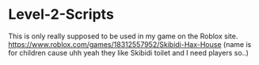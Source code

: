 # Level-2-Scripts
This is only really supposed to be used in my game on the Roblox site.
https://www.roblox.com/games/18312557952/Skibidi-Hax-House (name is for children cause uhh yeah they like Skibidi toilet and I need players so..)
